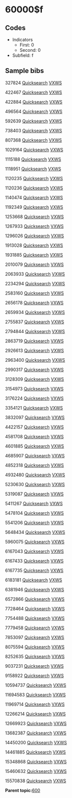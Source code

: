 # 60000$f

## Codes

-   Indicators
    -   First: 0
    -   Second: 0
-   Subfield: f

## Sample bibs

327824 [Quicksearch](https://search.library.yale.edu/catalog/327824) [VXWS](http://prodorbis.library.yale.edu:7014/vxws/GetHoldingsService?bibId=327824)

422467 [Quicksearch](https://search.library.yale.edu/catalog/422467) [VXWS](http://prodorbis.library.yale.edu:7014/vxws/GetHoldingsService?bibId=422467)

422884 [Quicksearch](https://search.library.yale.edu/catalog/422884) [VXWS](http://prodorbis.library.yale.edu:7014/vxws/GetHoldingsService?bibId=422884)

496564 [Quicksearch](https://search.library.yale.edu/catalog/496564) [VXWS](http://prodorbis.library.yale.edu:7014/vxws/GetHoldingsService?bibId=496564)

592639 [Quicksearch](https://search.library.yale.edu/catalog/592639) [VXWS](http://prodorbis.library.yale.edu:7014/vxws/GetHoldingsService?bibId=592639)

738403 [Quicksearch](https://search.library.yale.edu/catalog/738403) [VXWS](http://prodorbis.library.yale.edu:7014/vxws/GetHoldingsService?bibId=738403)

807368 [Quicksearch](https://search.library.yale.edu/catalog/807368) [VXWS](http://prodorbis.library.yale.edu:7014/vxws/GetHoldingsService?bibId=807368)

1029164 [Quicksearch](https://search.library.yale.edu/catalog/1029164) [VXWS](http://prodorbis.library.yale.edu:7014/vxws/GetHoldingsService?bibId=1029164)

1115188 [Quicksearch](https://search.library.yale.edu/catalog/1115188) [VXWS](http://prodorbis.library.yale.edu:7014/vxws/GetHoldingsService?bibId=1115188)

1118951 [Quicksearch](https://search.library.yale.edu/catalog/1118951) [VXWS](http://prodorbis.library.yale.edu:7014/vxws/GetHoldingsService?bibId=1118951)

1120235 [Quicksearch](https://search.library.yale.edu/catalog/1120235) [VXWS](http://prodorbis.library.yale.edu:7014/vxws/GetHoldingsService?bibId=1120235)

1120236 [Quicksearch](https://search.library.yale.edu/catalog/1120236) [VXWS](http://prodorbis.library.yale.edu:7014/vxws/GetHoldingsService?bibId=1120236)

1140474 [Quicksearch](https://search.library.yale.edu/catalog/1140474) [VXWS](http://prodorbis.library.yale.edu:7014/vxws/GetHoldingsService?bibId=1140474)

1192349 [Quicksearch](https://search.library.yale.edu/catalog/1192349) [VXWS](http://prodorbis.library.yale.edu:7014/vxws/GetHoldingsService?bibId=1192349)

1253668 [Quicksearch](https://search.library.yale.edu/catalog/1253668) [VXWS](http://prodorbis.library.yale.edu:7014/vxws/GetHoldingsService?bibId=1253668)

1267933 [Quicksearch](https://search.library.yale.edu/catalog/1267933) [VXWS](http://prodorbis.library.yale.edu:7014/vxws/GetHoldingsService?bibId=1267933)

1296026 [Quicksearch](https://search.library.yale.edu/catalog/1296026) [VXWS](http://prodorbis.library.yale.edu:7014/vxws/GetHoldingsService?bibId=1296026)

1913028 [Quicksearch](https://search.library.yale.edu/catalog/1913028) [VXWS](http://prodorbis.library.yale.edu:7014/vxws/GetHoldingsService?bibId=1913028)

1931885 [Quicksearch](https://search.library.yale.edu/catalog/1931885) [VXWS](http://prodorbis.library.yale.edu:7014/vxws/GetHoldingsService?bibId=1931885)

2010079 [Quicksearch](https://search.library.yale.edu/catalog/2010079) [VXWS](http://prodorbis.library.yale.edu:7014/vxws/GetHoldingsService?bibId=2010079)

2063933 [Quicksearch](https://search.library.yale.edu/catalog/2063933) [VXWS](http://prodorbis.library.yale.edu:7014/vxws/GetHoldingsService?bibId=2063933)

2234294 [Quicksearch](https://search.library.yale.edu/catalog/2234294) [VXWS](http://prodorbis.library.yale.edu:7014/vxws/GetHoldingsService?bibId=2234294)

2583160 [Quicksearch](https://search.library.yale.edu/catalog/2583160) [VXWS](http://prodorbis.library.yale.edu:7014/vxws/GetHoldingsService?bibId=2583160)

2656178 [Quicksearch](https://search.library.yale.edu/catalog/2656178) [VXWS](http://prodorbis.library.yale.edu:7014/vxws/GetHoldingsService?bibId=2656178)

2659934 [Quicksearch](https://search.library.yale.edu/catalog/2659934) [VXWS](http://prodorbis.library.yale.edu:7014/vxws/GetHoldingsService?bibId=2659934)

2755837 [Quicksearch](https://search.library.yale.edu/catalog/2755837) [VXWS](http://prodorbis.library.yale.edu:7014/vxws/GetHoldingsService?bibId=2755837)

2794844 [Quicksearch](https://search.library.yale.edu/catalog/2794844) [VXWS](http://prodorbis.library.yale.edu:7014/vxws/GetHoldingsService?bibId=2794844)

2863719 [Quicksearch](https://search.library.yale.edu/catalog/2863719) [VXWS](http://prodorbis.library.yale.edu:7014/vxws/GetHoldingsService?bibId=2863719)

2926613 [Quicksearch](https://search.library.yale.edu/catalog/2926613) [VXWS](http://prodorbis.library.yale.edu:7014/vxws/GetHoldingsService?bibId=2926613)

2963400 [Quicksearch](https://search.library.yale.edu/catalog/2963400) [VXWS](http://prodorbis.library.yale.edu:7014/vxws/GetHoldingsService?bibId=2963400)

2990317 [Quicksearch](https://search.library.yale.edu/catalog/2990317) [VXWS](http://prodorbis.library.yale.edu:7014/vxws/GetHoldingsService?bibId=2990317)

3128309 [Quicksearch](https://search.library.yale.edu/catalog/3128309) [VXWS](http://prodorbis.library.yale.edu:7014/vxws/GetHoldingsService?bibId=3128309)

3154973 [Quicksearch](https://search.library.yale.edu/catalog/3154973) [VXWS](http://prodorbis.library.yale.edu:7014/vxws/GetHoldingsService?bibId=3154973)

3176224 [Quicksearch](https://search.library.yale.edu/catalog/3176224) [VXWS](http://prodorbis.library.yale.edu:7014/vxws/GetHoldingsService?bibId=3176224)

3354121 [Quicksearch](https://search.library.yale.edu/catalog/3354121) [VXWS](http://prodorbis.library.yale.edu:7014/vxws/GetHoldingsService?bibId=3354121)

3832097 [Quicksearch](https://search.library.yale.edu/catalog/3832097) [VXWS](http://prodorbis.library.yale.edu:7014/vxws/GetHoldingsService?bibId=3832097)

4422157 [Quicksearch](https://search.library.yale.edu/catalog/4422157) [VXWS](http://prodorbis.library.yale.edu:7014/vxws/GetHoldingsService?bibId=4422157)

4581708 [Quicksearch](https://search.library.yale.edu/catalog/4581708) [VXWS](http://prodorbis.library.yale.edu:7014/vxws/GetHoldingsService?bibId=4581708)

4601885 [Quicksearch](https://search.library.yale.edu/catalog/4601885) [VXWS](http://prodorbis.library.yale.edu:7014/vxws/GetHoldingsService?bibId=4601885)

4685907 [Quicksearch](https://search.library.yale.edu/catalog/4685907) [VXWS](http://prodorbis.library.yale.edu:7014/vxws/GetHoldingsService?bibId=4685907)

4852318 [Quicksearch](https://search.library.yale.edu/catalog/4852318) [VXWS](http://prodorbis.library.yale.edu:7014/vxws/GetHoldingsService?bibId=4852318)

4932480 [Quicksearch](https://search.library.yale.edu/catalog/4932480) [VXWS](http://prodorbis.library.yale.edu:7014/vxws/GetHoldingsService?bibId=4932480)

5230630 [Quicksearch](https://search.library.yale.edu/catalog/5230630) [VXWS](http://prodorbis.library.yale.edu:7014/vxws/GetHoldingsService?bibId=5230630)

5319087 [Quicksearch](https://search.library.yale.edu/catalog/5319087) [VXWS](http://prodorbis.library.yale.edu:7014/vxws/GetHoldingsService?bibId=5319087)

5411267 [Quicksearch](https://search.library.yale.edu/catalog/5411267) [VXWS](http://prodorbis.library.yale.edu:7014/vxws/GetHoldingsService?bibId=5411267)

5478104 [Quicksearch](https://search.library.yale.edu/catalog/5478104) [VXWS](http://prodorbis.library.yale.edu:7014/vxws/GetHoldingsService?bibId=5478104)

5541206 [Quicksearch](https://search.library.yale.edu/catalog/5541206) [VXWS](http://prodorbis.library.yale.edu:7014/vxws/GetHoldingsService?bibId=5541206)

5648434 [Quicksearch](https://search.library.yale.edu/catalog/5648434) [VXWS](http://prodorbis.library.yale.edu:7014/vxws/GetHoldingsService?bibId=5648434)

5960075 [Quicksearch](https://search.library.yale.edu/catalog/5960075) [VXWS](http://prodorbis.library.yale.edu:7014/vxws/GetHoldingsService?bibId=5960075)

6167043 [Quicksearch](https://search.library.yale.edu/catalog/6167043) [VXWS](http://prodorbis.library.yale.edu:7014/vxws/GetHoldingsService?bibId=6167043)

6167433 [Quicksearch](https://search.library.yale.edu/catalog/6167433) [VXWS](http://prodorbis.library.yale.edu:7014/vxws/GetHoldingsService?bibId=6167433)

6167735 [Quicksearch](https://search.library.yale.edu/catalog/6167735) [VXWS](http://prodorbis.library.yale.edu:7014/vxws/GetHoldingsService?bibId=6167735)

6183181 [Quicksearch](https://search.library.yale.edu/catalog/6183181) [VXWS](http://prodorbis.library.yale.edu:7014/vxws/GetHoldingsService?bibId=6183181)

6381946 [Quicksearch](https://search.library.yale.edu/catalog/6381946) [VXWS](http://prodorbis.library.yale.edu:7014/vxws/GetHoldingsService?bibId=6381946)

6572866 [Quicksearch](https://search.library.yale.edu/catalog/6572866) [VXWS](http://prodorbis.library.yale.edu:7014/vxws/GetHoldingsService?bibId=6572866)

7728464 [Quicksearch](https://search.library.yale.edu/catalog/7728464) [VXWS](http://prodorbis.library.yale.edu:7014/vxws/GetHoldingsService?bibId=7728464)

7754488 [Quicksearch](https://search.library.yale.edu/catalog/7754488) [VXWS](http://prodorbis.library.yale.edu:7014/vxws/GetHoldingsService?bibId=7754488)

7779458 [Quicksearch](https://search.library.yale.edu/catalog/7779458) [VXWS](http://prodorbis.library.yale.edu:7014/vxws/GetHoldingsService?bibId=7779458)

7853097 [Quicksearch](https://search.library.yale.edu/catalog/7853097) [VXWS](http://prodorbis.library.yale.edu:7014/vxws/GetHoldingsService?bibId=7853097)

8075594 [Quicksearch](https://search.library.yale.edu/catalog/8075594) [VXWS](http://prodorbis.library.yale.edu:7014/vxws/GetHoldingsService?bibId=8075594)

8252635 [Quicksearch](https://search.library.yale.edu/catalog/8252635) [VXWS](http://prodorbis.library.yale.edu:7014/vxws/GetHoldingsService?bibId=8252635)

9037231 [Quicksearch](https://search.library.yale.edu/catalog/9037231) [VXWS](http://prodorbis.library.yale.edu:7014/vxws/GetHoldingsService?bibId=9037231)

9158922 [Quicksearch](https://search.library.yale.edu/catalog/9158922) [VXWS](http://prodorbis.library.yale.edu:7014/vxws/GetHoldingsService?bibId=9158922)

10594737 [Quicksearch](https://search.library.yale.edu/catalog/10594737) [VXWS](http://prodorbis.library.yale.edu:7014/vxws/GetHoldingsService?bibId=10594737)

11694583 [Quicksearch](https://search.library.yale.edu/catalog/11694583) [VXWS](http://prodorbis.library.yale.edu:7014/vxws/GetHoldingsService?bibId=11694583)

11969714 [Quicksearch](https://search.library.yale.edu/catalog/11969714) [VXWS](http://prodorbis.library.yale.edu:7014/vxws/GetHoldingsService?bibId=11969714)

12266214 [Quicksearch](https://search.library.yale.edu/catalog/12266214) [VXWS](http://prodorbis.library.yale.edu:7014/vxws/GetHoldingsService?bibId=12266214)

12669923 [Quicksearch](https://search.library.yale.edu/catalog/12669923) [VXWS](http://prodorbis.library.yale.edu:7014/vxws/GetHoldingsService?bibId=12669923)

13682387 [Quicksearch](https://search.library.yale.edu/catalog/13682387) [VXWS](http://prodorbis.library.yale.edu:7014/vxws/GetHoldingsService?bibId=13682387)

14450200 [Quicksearch](https://search.library.yale.edu/catalog/14450200) [VXWS](http://prodorbis.library.yale.edu:7014/vxws/GetHoldingsService?bibId=14450200)

14461885 [Quicksearch](https://search.library.yale.edu/catalog/14461885) [VXWS](http://prodorbis.library.yale.edu:7014/vxws/GetHoldingsService?bibId=14461885)

15348868 [Quicksearch](https://search.library.yale.edu/catalog/15348868) [VXWS](http://prodorbis.library.yale.edu:7014/vxws/GetHoldingsService?bibId=15348868)

15460632 [Quicksearch](https://search.library.yale.edu/catalog/15460632) [VXWS](http://prodorbis.library.yale.edu:7014/vxws/GetHoldingsService?bibId=15460632)

15570838 [Quicksearch](https://search.library.yale.edu/catalog/15570838) [VXWS](http://prodorbis.library.yale.edu:7014/vxws/GetHoldingsService?bibId=15570838)

**Parent topic:**[600](../../tags/600/600.md)

